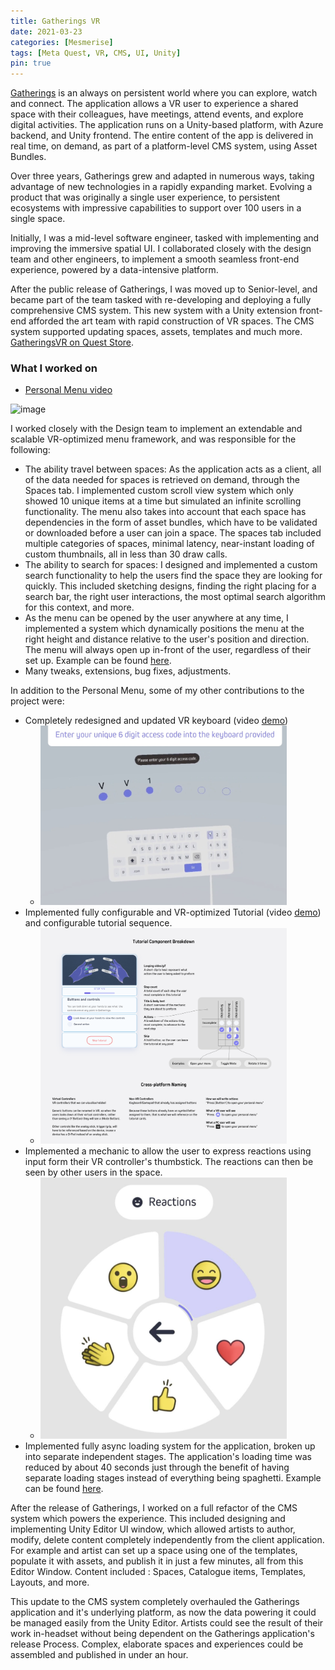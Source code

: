 ```yaml
---
title: Gatherings VR
date: 2021-03-23
categories: [Mesmerise]
tags: [Meta Quest, VR, CMS, UI, Unity]
pin: true
---
```


[Gatherings](https://gatheringsvr.com/support/) is an always on persistent world where you can explore, watch and connect. 
The application allows a VR user to experience a shared space with their colleagues, have meetings, attend events, and explore digital activities.
The application runs on a Unity-based platform, with Azure backend, and Unity frontend. The entire content of the app is delivered in real time, on demand, as part of a platform-level CMS system, using Asset Bundles.

Over three years, Gatherings grew and adapted in numerous ways, taking advantage of new technologies in a rapidly expanding market. Evolving a product that was originally a single user experience, to persistent ecosystems with impressive capabilities to support over 100 users in a single space.

Initially, I was a mid-level software engineer, tasked with implementing and improving the immersive spatial UI. I collaborated closely with the design team and other engineers, to implement a smooth seamless front-end experience, powered by a data-intensive platform.

After the public release of Gatherings, I was moved up to Senior-level, and became part of the team tasked with re-developing and deploying a fully comprehensive CMS system. This new system with a Unity extension front-end afforded the art team with rapid construction of VR spaces. The CMS system supported updating spaces, assets, templates and much more. 
[GatheringsVR on Quest Store](https://www.meta.com/en-gb/experiences/3620763894706423/).
### What I worked on
- [Personal Menu video](https://vimeo.com/567129910)
  
<img width="394" alt="image" src="https://github.com/lyubomirlichev/lyubomirlichev.github.io/assets/74913022/5a89e91a-8b6c-4dd6-9afc-06bd69a4687b">

I worked closely with the Design team to implement an extendable and scalable VR-optimized menu framework, and was responsible for the following:
  - The ability travel between spaces: As the application acts as a client, all of the data needed for spaces is retrieved on demand, through the Spaces tab. I implemented custom scroll view system which only showed 10 unique items at a time but simulated an infinite scrolling functionality. The menu also takes into account that each space has dependencies in the form of asset bundles, which have to be validated or downloaded before a user can join a space. The spaces tab included multiple categories of spaces, minimal latency, near-instant loading of custom thumbnails, all in less than 30 draw calls.
  - The ability to search for spaces: I designed and implemented a custom search functionality to help the users find the space they are looking for quickly. This included sketching designs, finding the right placing for a search bar, the right user interactions, the most optimal search algorithm for this context, and more.
  - As the menu can be opened by the user anywhere at any time, I implemented a system which dynamically positions the menu at the right height and distance relative to the user's position and direction. The menu will always open up in-front of the user, regardless of their set up. Example can be found [here](https://github.com/lyubomirlichev/PersonalExamples/blob/main/Assets/Scripts/Orbiter.cs).
  - Many tweaks, extensions, bug fixes, adjustments.

In addition to the Personal Menu, some of my other contributions to the project were:
- Completely redesigned and updated VR keyboard (video [demo](https://vimeo.com/567142326))
  - <img width="394" alt="Keyboard" src="/assets/images/mesmerise/keyboard.jpg">
- Implemented fully configurable and VR-optimized Tutorial (video [demo](https://youtu.be/Am5g2oxsG4s)) and configurable tutorial sequence.
  - <img width="394" alt="Tutorial" src="/assets/images/mesmerise/tutorial_components.png">
- Implemented a mechanic to allow the user to express reactions using input form their VR controller's thumbstick. The reactions can then be seen by other users in the space.
  - <img width="394" alt="Reactions" src="/assets/images/mesmerise/reactions.jpg">
- Implemented fully async loading system for the application, broken up into separate independent stages. The application's loading time was reduced by about 40 seconds just through the benefit of having separate loading stages instead of everything being spaghetti. Example can be found [here](https://github.com/lyubomirlichev/PersonalExamples/blob/main/Assets/Scripts/StagedLauncher.cs).


After the release of Gatherings, I worked on a full refactor of the CMS system which powers the experience. This included designing and implementing Unity Editor UI window, which allowed artists to author, modify, delete content completely independently from the client application. For example and artist can set up a space using one of the templates, populate it with assets, and publish it in just a few minutes, all from this Editor Window. Content included : Spaces, Catalogue items, Templates, Layouts, and more.

This update to the CMS system completely overhauled the Gatherings application and it's underlying platform, as now the data powering it could be managed easily from the Unity Editor. Artists could see the result of their work in-headset without being dependent on the Gatherings application's release Process. Complex, elaborate spaces and experiences could be assembled and published in under an hour.



